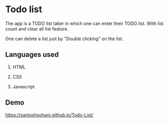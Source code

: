 
# Todo list

The app is a TODO list taker in which one can enter their TODO list. With list count and clear all list feature.
                                            
One can delete a list just by "Double clicking" on the list.

## Languages used 

1. HTML

2. CSS

3. Javascript

## Demo

https://santoshsohani.github.io/Todo-List/
